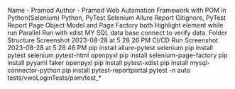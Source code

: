 Name - Pramod
Author - Pramod
Web Automation Framework with POM in Python(Selenium)
Python, PyTest
Selenium
Allure Report
Gitignore, PyTest Report
Page Object Model and Page Factory both
Highlight element while run
Parallel Run with xdist
MY SQL data base connect to verify data.
Folder Structure
Screenshot 2023-08-28 at 5 28 26 PM
CI/CD Run
Screenshot 2023-08-28 at 5 28 46 PM
pip install allure-pytest selenium
pip install pytest selenium pytest-html openpyxl
pip install selenium-page-factory
pip install pyyaml faker openpyxl
pip install pytest-xdist
pip install mysql-connector-python
pip install pytest-reportportal
pytest -n auto tests/vwoLoginTests/pom/test_*